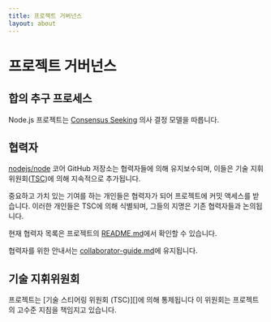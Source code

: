 ```yaml
---
title: 프로젝트 거버넌스
layout: about
---
```


# 프로젝트 거버넌스

## 합의 추구 프로세스

Node.js 프로젝트는 [Consensus Seeking][] 의사 결정 모델을 따릅니다.

## 협력자

[nodejs/node][] 코어 GitHub 저장소는 협력자들에 의해 유지보수되며, 이들은 기술 지휘위원회([TSC][])에 의해 지속적으로 추가됩니다.

중요하고 가치 있는 기여를 하는 개인들은 협력자가 되어 프로젝트에 커밋 액세스를 받습니다. 이러한 개인들은 TSC에 의해 식별되며, 그들의 지명은 기존 협력자들과 논의됩니다.

현재 협력자 목록은 프로젝트의 [README.md][]에서 확인할 수 있습니다.

협력자를 위한 안내서는 [collaborator-guide.md][]에 유지됩니다.

## 기술 지휘위원회

프로젝트는 \[기술 스티어링 위원회 (TSC)]\[]에 의해 통제됩니다
이 위원회는 프로젝트의 고수준 지침을 책임지고 있습니다.

[consensus seeking]: https://en.wikipedia.org/wiki/Consensus-seeking_decision-making

[readme.md]: https://github.com/nodejs/node/blob/main/README.md#current-project-team-members

[tsc]: https://github.com/nodejs/TSC

[technical steering committee (tsc)]: https://github.com/nodejs/TSC/blob/main/TSC-Charter.md

[collaborator-guide.md]: https://github.com/nodejs/node/blob/main/doc/contributing/collaborator-guide.md

[nodejs/node]: https://github.com/nodejs/node
